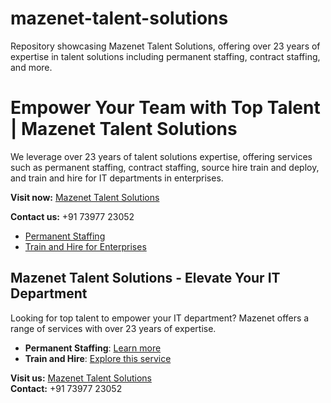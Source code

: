 # mazenet-talent-solutions
Repository showcasing Mazenet Talent Solutions, offering over 23 years of expertise in talent solutions including permanent staffing, contract staffing, and more.
# Empower Your Team with Top Talent | Mazenet Talent Solutions

We leverage over 23 years of talent solutions expertise, offering services such as permanent staffing, contract staffing, source hire train and deploy, and train and hire for IT departments in enterprises.

**Visit now:** [Mazenet Talent Solutions](https://www.mazenet.com/talent-solution/)

**Contact us:** +91 73977 23052

- [Permanent Staffing](https://www.mazenet.com/talent-solution/permanent-staffing)
- [Train and Hire for Enterprises](https://www.mazenet.com/train-and-hire/for-enterprises)
## Mazenet Talent Solutions - Elevate Your IT Department

Looking for top talent to empower your IT department? Mazenet offers a range of services with over 23 years of expertise.

- **Permanent Staffing**: [Learn more](https://www.mazenet.com/talent-solution/permanent-staffing)
- **Train and Hire**: [Explore this service](https://www.mazenet.com/train-and-hire/for-enterprises)

**Visit us:** [Mazenet Talent Solutions](https://www.mazenet.com/talent-solution/)  
**Contact:** +91 73977 23052
